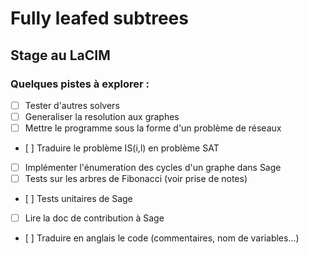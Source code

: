 # Fully leafed subtrees

## Stage au LaCIM

### Quelques pistes à explorer :

- [ ] Tester d'autres solvers
- [ ] Generaliser la resolution aux graphes
- [ ] Mettre le programme sous la forme d'un problème de réseaux
- [ ] Traduire le problème IS(i,l) en problème SAT
- [ ] Implémenter l'énumeration des cycles d'un graphe dans Sage
- [ ] Tests sur les arbres de Fibonacci (voir prise de notes)
- [ ] Tests unitaires de Sage
- [ ] Lire la doc de contribution à Sage
- [ ] Traduire en anglais le code (commentaires, nom de variables...)
